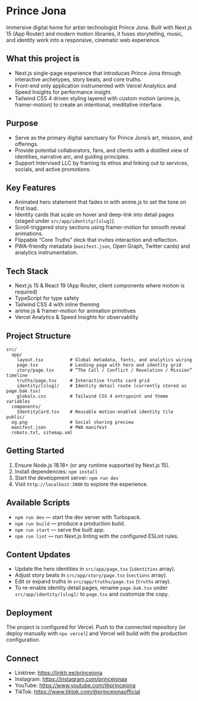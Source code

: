 # Prince Jona

Immersive digital home for artist-technologist Prince Jona. Built with Next.js 15 (App Router) and modern motion libraries, it fuses storytelling, music, and identity work into a responsive, cinematic web experience.

## What this project is
- Next.js single-page experience that introduces Prince Jona through interactive archetypes, story beats, and core truths.
- Front-end only application instrumented with Vercel Analytics and Speed Insights for performance insight.
- Tailwind CSS 4 driven styling layered with custom motion (anime.js, framer-motion) to create an intentional, meditative interface.

## Purpose
- Serve as the primary digital sanctuary for Prince Jona’s art, mission, and offerings.
- Provide potential collaborators, fans, and clients with a distilled view of identities, narrative arc, and guiding principles.
- Support Intervised LLC by framing its ethos and linking out to services, socials, and active promotions.

## Key Features
- Animated hero statement that fades in with anime.js to set the tone on first load.
- Identity cards that scale on hover and deep-link into detail pages (staged under `src/app/identity/[slug]`).
- Scroll-triggered story sections using framer-motion for smooth reveal animations.
- Flippable “Core Truths” deck that invites interaction and reflection.
- PWA-friendly metadata (`manifest.json`, Open Graph, Twitter cards) and analytics instrumentation.

## Tech Stack
- Next.js 15 & React 19 (App Router, client components where motion is required)
- TypeScript for type safety
- Tailwind CSS 4 with inline theming
- anime.js & framer-motion for animation primitives
- Vercel Analytics & Speed Insights for observability

## Project Structure
```
src/
  app/
    layout.tsx          # Global metadata, fonts, and analytics wiring
    page.tsx            # Landing page with hero and identity grid
    story/page.tsx      # “The Call / Conflict / Revelation / Mission” timeline
    truths/page.tsx     # Interactive truths card grid
    identity/[slug]/    # Identity detail route (currently stored as page.bak.tsx)
    globals.css         # Tailwind CSS 4 entrypoint and theme variables
  components/
    IdentityCard.tsx    # Reusable motion-enabled identity tile
public/
  og.png                # Social sharing preview
  manifest.json         # PWA manifest
  robots.txt, sitemap.xml
```

## Getting Started
1. Ensure Node.js 18.18+ (or any runtime supported by Next.js 15).
2. Install dependencies: `npm install`
3. Start the development server: `npm run dev`
4. Visit `http://localhost:3000` to explore the experience.

## Available Scripts
- `npm run dev` — start the dev server with Turbopack.
- `npm run build` — produce a production build.
- `npm run start` — serve the built app.
- `npm run lint` — run Next.js linting with the configured ESLint rules.

## Content Updates
- Update the hero identities in `src/app/page.tsx` (`identities` array).
- Adjust story beats in `src/app/story/page.tsx` (`sections` array).
- Edit or expand truths in `src/app/truths/page.tsx` (`truths` array).
- To re-enable identity detail pages, rename `page.bak.tsx` under `src/app/identity/[slug]/` to `page.tsx` and customize the copy.

## Deployment
The project is configured for Vercel. Push to the connected repository (or deploy manually with `npx vercel`) and Vercel will build with the production configuration.

## Connect
- Linktree: https://linktr.ee/princejona
- Instagram: https://instagram.com/princejonaa
- YouTube: https://www.youtube.com/@princejona
- TikTok: https://www.tiktok.com/@princejonaofficial
